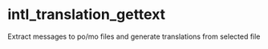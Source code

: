 # intl_translation_gettext

Extract messages to po/mo files and generate translations from selected file

